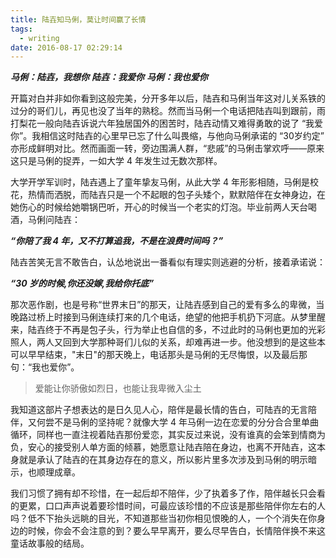 ```yaml
---
title: 陆壵知马俐，莫让时间赢了长情
tags:
  - writing
date: 2016-08-17 02:29:14
---
```

  

_**马俐：陆壵，我想你**_
_**陆壵：我爱你**_
_**马俐：我也爱你**_

开篇对白并非如你看到这般完美，分开多年以后，陆壵和马俐当年这对儿关系铁的过分的哥们儿，再见也没了当年的熟稔。然而当马俐一个电话把陆壵叫到跟前，雨打梨花一般向陆壵诉说六年独居国外的困苦时，陆壵动情又难得勇敢的说了 “我爱你”。我相信这时陆壵的心里早已忘了什么叫畏缩，与他向马俐承诺的 “30岁约定” 亦形成鲜明对比。然而画面一转，旁边围满人群，“悲戚”的马俐击掌欢呼——原来这只是马俐的捉弄，一如大学 4 年发生过无数次那样。

大学开学军训时，陆壵遇上了童年挚友马俐，从此大学 4 年形影相随，马俐是校花，热情而洒脱，而陆壵只是一个不起眼的包子头矮个，默默陪伴在女神身边，在她伤心的时候给她嚼锅巴听，开心的时候当一个老实的灯泡。毕业前两人天台喝酒，马俐问陆壵：

_**“你陪了我 4 年，又不打算追我，不是在浪费时间吗？”**_

陆壵苦笑无言不敢告白，认怂地说出一番看似有理实则逃避的分析，接着承诺说：

_**“30 岁的时候,你还没嫁,我给你托底”**_

<!-- more -->

那次恶作剧，也是号称“世界末日”的那天，让陆壵感到自己的爱有多么的卑微，当晚路过桥上时接到马俐连续打来的几个电话，绝望的他把手机扔下河底。从梦里醒来，陆壵终于不再是包子头，行为举止也自信的多，不过此时的马俐也更加的光彩照人，两人又回到大学那种哥们儿似的关系，却难再进一步。他没想到的是这些本可以早早结束，"末日"的那天晚上，电话那头是马俐的无尽悔恨，以及最后那句：“我也爱你”。
  
  
  
  
> 爱能让你骄傲如烈日，也能让我卑微入尘土

我知道这部片子想表达的是日久见人心，陪伴是最长情的告白，可陆壵的无言陪伴，又何尝不是马俐的坚持呢？就像大学 4 年马俐一边在恋爱的分分合合里单曲循环，同样也一直注视着陆壵那份爱恋，其实反过来说，没有谁真的会笨到情商为负，安心的接受别人单方面的倾慕，她愿意让陆壵陪在身边，也离不开陆壵，这本身就是承认了陆壵的在其身边存在的意义，所以影片里多次涉及到马俐的明示暗示，也顺理成章。

我们习惯了拥有却不珍惜，在一起后却不陪伴，少了执着多了作，陪伴越长只会看的更累，口口声声说着要珍惜时间，可最应该珍惜的不应该是那些陪伴你左右的人吗？低不下抬头远眺的目光，不知道那些当初你相见恨晚的人，一个个消失在你身边的时候，你会不会注意的到？要么早早离开，要么尽早告白，长情陪伴换不来这童话故事般的结局。